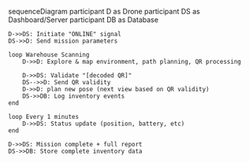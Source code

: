 sequenceDiagram
    participant D as Drone
    participant DS as Dashboard/Server
    participant DB as Database

    D->>DS: Initiate "ONLINE" signal
    DS->>D: Send mission parameters
    
    loop Warehouse Scanning
        D->>D: Explore & map environment, path planning, QR processing
        
        D->>DS: Validate "[decoded QR]"
        DS-->>D: Send QR validity
        D->>D: plan new pose (next view based on QR validity)
        DS->>DB: Log inventory events
    end
    
    loop Every 1 minutes
        D->>DS: Status update (position, battery, etc)
    end
    
    D->>DS: Mission complete + full report
    DS->>DB: Store complete inventory data